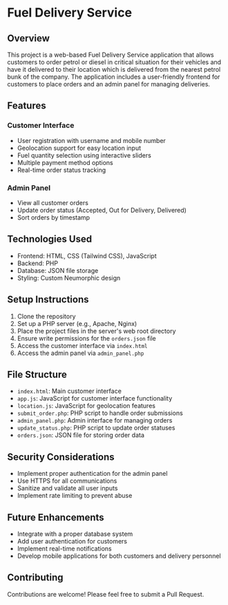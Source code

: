# Fuel Delivery Service

## Overview

This project is a web-based Fuel Delivery Service application that allows customers to order petrol or diesel in critical situation for their vehicles and have it delivered to their location which is delivered from the nearest petrol bunk of the company. The application includes a user-friendly frontend for customers to place orders and an admin panel for managing deliveries.

## Features

### Customer Interface
- User registration with username and mobile number
- Geolocation support for easy location input
- Fuel quantity selection using interactive sliders
- Multiple payment method options
- Real-time order status tracking

### Admin Panel
- View all customer orders
- Update order status (Accepted, Out for Delivery, Delivered)
- Sort orders by timestamp

## Technologies Used

- Frontend: HTML, CSS (Tailwind CSS), JavaScript
- Backend: PHP
- Database: JSON file storage
- Styling: Custom Neumorphic design

## Setup Instructions

1. Clone the repository
2. Set up a PHP server (e.g., Apache, Nginx)
3. Place the project files in the server's web root directory
4. Ensure write permissions for the `orders.json` file
5. Access the customer interface via `index.html`
6. Access the admin panel via `admin_panel.php`

## File Structure

- `index.html`: Main customer interface
- `app.js`: JavaScript for customer interface functionality
- `location.js`: JavaScript for geolocation features
- `submit_order.php`: PHP script to handle order submissions
- `admin_panel.php`: Admin interface for managing orders
- `update_status.php`: PHP script to update order statuses
- `orders.json`: JSON file for storing order data

## Security Considerations

- Implement proper authentication for the admin panel
- Use HTTPS for all communications
- Sanitize and validate all user inputs
- Implement rate limiting to prevent abuse

## Future Enhancements

- Integrate with a proper database system
- Add user authentication for customers
- Implement real-time notifications
- Develop mobile applications for both customers and delivery personnel

## Contributing

Contributions are welcome! Please feel free to submit a Pull Request.

